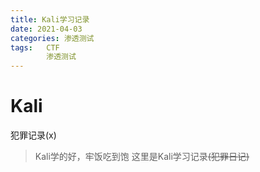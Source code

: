 ```yaml
---
title: Kali学习记录
date: 2021-04-03
categories:	渗透测试
tags:	CTF
        渗透测试
---
```

# Kali
犯罪记录(x)
<!--more-->
> Kali学的好，牢饭吃到饱
> 这里是Kali学习记录~~(犯罪日记)~~